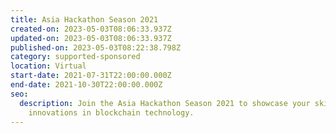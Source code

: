 ```yaml
---
title: Asia Hackathon Season 2021
created-on: 2023-05-03T08:06:33.937Z
updated-on: 2023-05-03T08:06:33.937Z
published-on: 2023-05-03T08:22:38.798Z
category: supported-sponsored
location: Virtual
start-date: 2021-07-31T22:00:00.000Z
end-date: 2021-10-30T22:00:00.000Z
seo:
  description: Join the Asia Hackathon Season 2021 to showcase your skills and
    innovations in blockchain technology.
---
```


